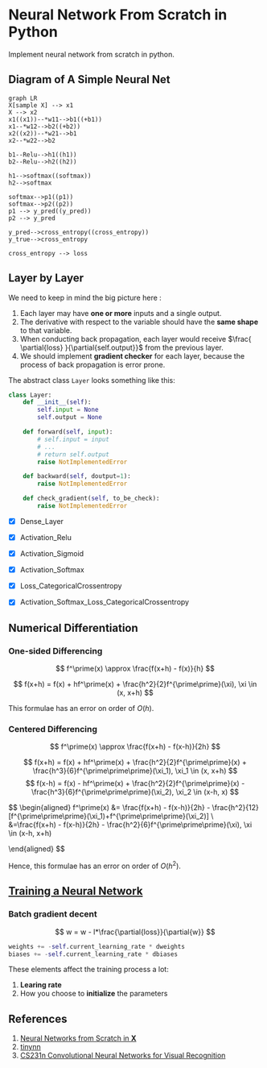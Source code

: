 Neural Network From Scratch in Python
=====================================
Implement neural network from scratch in python.

Diagram of A Simple Neural Net
-----------------------------

``` mermaid
graph LR
X[sample X] --> x1
X --> x2
x1((x1))--*w11-->b1((+b1))
x1--*w12-->b2((+b2))
x2((x2))--*w21-->b1
x2--*w22-->b2

b1--Relu-->h1((h1))
b2--Relu-->h2((h2))

h1-->softmax((softmax))
h2-->softmax

softmax-->p1((p1))
softmax-->p2((p2))
p1 --> y_pred((y_pred))
p2 --> y_pred

y_pred-->cross_entropy((cross_entropy))
y_true-->cross_entropy

cross_entropy --> loss
```

Layer by Layer
--------------
We need to keep in mind the big picture here :

1. Each layer may have **one or more** inputs and a single output.
2. The derivative with respect to the variable should have the **same shape**
   to that variable.
3. When conducting back propagation, each layer would receive $\frac{
   \partial{loss} }{\partial{self.output}}$ from the previous layer.
4. We should implement **gradient checker** for each layer, because the process of
   back propagation is error prone.

The abstract class `Layer` looks something like this:
``` python
class Layer:
    def __init__(self):
        self.input = None
        self.output = None

    def forward(self, input):
        # self.input = input
        # ...
        # return self.output
        raise NotImplementedError

    def backward(self, doutput=1):
        raise NotImplementedError

    def check_gradient(self, to_be_check):
        raise NotImplementedError
```

- [x] Dense_Layer
- [x] Activation_Relu
- [x] Activation_Sigmoid
- [x] Activation_Softmax
- [x] Loss_CategoricalCrossentropy
- [x] Activation_Softmax_Loss_CategoricalCrossentropy


Numerical Differentiation
-------------------------
### One-sided Differencing
$$
f^\prime(x) \approx \frac{f(x+h) - f(x)}{h}
$$

$$
f(x+h) = f(x) + hf^\prime(x) + \frac{h^2}{2}f^{\prime\prime}(\xi),  \xi \in (x, x+h)
$$

This formulae has an error on order of $O(h)$.

### Centered Differencing

$$
f^\prime(x) \approx \frac{f(x+h) - f(x-h)}{2h}
$$


$$
f(x+h) = f(x) + hf^\prime(x) + \frac{h^2}{2}f^{\prime\prime}(x) + \frac{h^3}{6}f^{\prime\prime\prime}(\xi_1),  \xi_1 \in (x, x+h)
$$
$$
f(x-h) = f(x) - hf^\prime(x) + \frac{h^2}{2}f^{\prime\prime}(x) - \frac{h^3}{6}f^{\prime\prime\prime}(\xi_2),  \xi_2 \in (x-h, x)
$$

$$
\begin{aligned}
f^\prime(x) &= \frac{f(x+h) - f(x-h)}{2h} - \frac{h^2}{12}[f^{\prime\prime\prime}(\xi_1)+f^{\prime\prime\prime}(\xi_2)] \\
&=\frac{f(x+h) - f(x-h)}{2h} - \frac{h^2}{6}f^{\prime\prime\prime}(\xi), \xi \in (x-h, x+h)

\end{aligned}
$$

Hence, this formulae has an error on order of $O(h^2)$.


[Training a Neural Network](training-a-neural-network.md)
-------------------------
### Batch gradient decent
$$ w = w -  l*\frac{\partial{loss}}{\partial{w}} $$
``` python
weights += -self.current_learning_rate * dweights
biases += -self.current_learning_rate * dbiases
```

These elements affect the training process a lot:
1. **Learing rate**
2. How you choose to **initialize** the parameters

References
-----------
1. [Neural Networks from Scratch in **X**](https://github.com/Sentdex/NNfSiX)
2. [tinynn](https://github.com/borgwang/tinynn)
3. [CS231n Convolutional Neural Networks for Visual Recognition](https://cs231n.github.io/neural-networks-3/#sgd)
